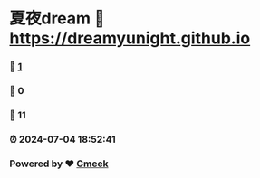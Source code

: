 # 夏夜dream :link: https://dreamyunight.github.io 
### :page_facing_up: [1](https://dreamyunight.github.io/tag.html) 
### :speech_balloon: 0 
### :hibiscus: 11 
### :alarm_clock: 2024-07-04 18:52:41 
### Powered by :heart: [Gmeek](https://github.com/Meekdai/Gmeek)
